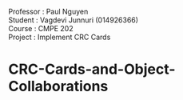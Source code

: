 Professor : Paul Nguyen <br/>
Student : Vagdevi Junnuri (014926366) <br/>
Course : CMPE 202 <br/>
Project : Implement CRC Cards <br/>

# CRC-Cards-and-Object-Collaborations
